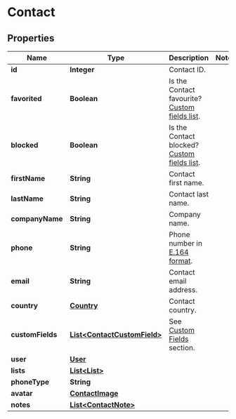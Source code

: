 
# Contact

## Properties
Name | Type | Description | Notes
------------ | ------------- | ------------- | -------------
**id** | **Integer** | Contact ID. | 
**favorited** | **Boolean** | Is the Contact favourite? [Custom fields list](http://docs.textmagictesting.com/#operation/getFavourites). | 
**blocked** | **Boolean** | Is the Contact blocked? [Custom fields list](http://docs.textmagictesting.com/#operation/getBlockedContacts). | 
**firstName** | **String** | Contact first name. | 
**lastName** | **String** | Contact last name. | 
**companyName** | **String** | Company name. | 
**phone** | **String** | Phone number in [E.164 format](https://en.wikipedia.org/wiki/E.164). | 
**email** | **String** | Contact email address. | 
**country** | [**Country**](Country.md) | Contact country. | 
**customFields** | [**List&lt;ContactCustomField&gt;**](ContactCustomField.md) | See [Custom Fields](http://docs.textmagictesting.com/#tag/Custom-Fields) section. | 
**user** | [**User**](User.md) |  | 
**lists** | [**List&lt;List&gt;**](List.md) |  | 
**phoneType** | **String** |  | 
**avatar** | [**ContactImage**](ContactImage.md) |  | 
**notes** | [**List&lt;ContactNote&gt;**](ContactNote.md) |  | 




